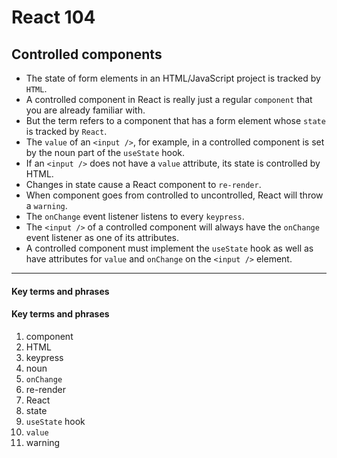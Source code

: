 # React 104
## Controlled components

- The state of form elements in an HTML/JavaScript project is tracked by `HTML`.
- A controlled component in React is really just a regular `component` that you are already familiar with.
- But the term refers to a component that has a form element whose `state` is tracked by `React`.
- The `value` of an `<input />`, for example, in a controlled component is set by the noun part of the `useState` hook.
- If an `<input />` does not have a `value` attribute, its state is controlled by HTML.
- Changes in state cause a React component to `re-render`.
- When component goes from controlled to uncontrolled, React will throw a `warning`.
- The `onChange` event listener listens to every `keypress`.
- The `<input />` of a controlled component will always have the `onChange` event listener as one of its attributes.
- A controlled component must implement the `useState` hook as well as have attributes for `value` and `onChange` on the `<input />` element.

---

#### Key terms and phrases
#### Key terms and phrases
1. component
1. HTML
1. keypress
1. noun
1. `onChange`
1. re-render
1. React
1. state
1. `useState` hook
1. `value`
1. warning

